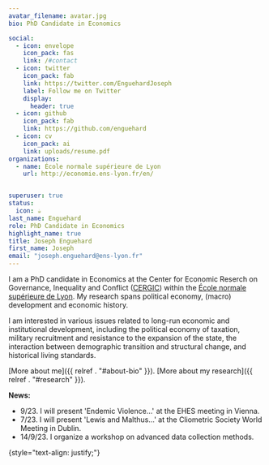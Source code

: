 ```yaml
---
avatar_filename: avatar.jpg
bio: PhD Candidate in Economics

social:
  - icon: envelope
    icon_pack: fas
    link: /#contact
  - icon: twitter
    icon_pack: fab
    link: https://twitter.com/EnguehardJoseph
    label: Follow me on Twitter
    display:
      header: true
  - icon: github
    icon_pack: fab
    link: https://github.com/enguehard
  - icon: cv
    icon_pack: ai
    link: uploads/resume.pdf
organizations:
  - name: École normale supérieure de Lyon
    url: http://economie.ens-lyon.fr/en/


superuser: true
status:
  icon: ☕️
last_name: Enguehard
role: PhD Candidate in Economics
highlight_name: true
title: Joseph Enguehard
first_name: Joseph
email: "joseph.enguehard@ens-lyon.fr"
---
```

I am a PhD candidate in Economics at the Center for Economic Reserch on Governance, Inequality and Conflict ([CERGIC](http://economie.ens-lyon.fr/en/research/cergic)) within the [École normale supérieure de Lyon](https://www.ens-lyon.fr/en/). My research spans political economy, (macro) development and economic history.

I am interested in various issues related to long-run economic and institutional development, including the political economy of taxation, military recruitment and resistance to the expansion of the state, the interaction between demographic transition and structural change, and historical living standards.

[More about me]({{ relref . "#about-bio" }}).
[More about my research]({{ relref . "#research" }}).

**News:**

- 9/23. I will present 'Endemic Violence...' at the EHES meeting in Vienna. 
- 7/23. I will present 'Lewis and Malthus...' at the Cliometric Society World Meeting in Dublin.
- 14/9/23. I organize a workshop on advanced data collection methods.


{style="text-align: justify;"}
